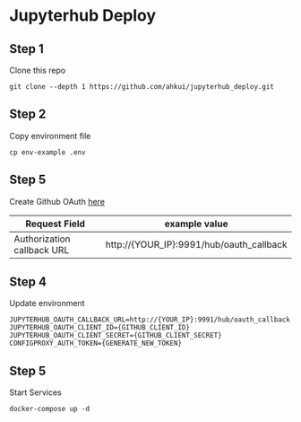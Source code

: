 # Jupyterhub Deploy

## Step 1
Clone this repo
```
git clone --depth 1 https://github.com/ahkui/jupyterhub_deploy.git
```

## Step 2 
Copy environment file
```
cp env-example .env
```

## Step 5
Create Github OAuth [here](https://github.com/settings/developers)

| Request Field | example value |
|---|---|
| Authorization callback URL | http://{YOUR_IP}:9991/hub/oauth_callback |


## Step 4
Update environment
```
JUPYTERHUB_OAUTH_CALLBACK_URL=http://{YOUR_IP}:9991/hub/oauth_callback
JUPYTERHUB_OAUTH_CLIENT_ID={GITHUB_CLIENT_ID}
JUPYTERHUB_OAUTH_CLIENT_SECRET={GITHUB_CLIENT_SECRET}
CONFIGPROXY_AUTH_TOKEN={GENERATE_NEW_TOKEN}
```

## Step 5
Start Services
```
docker-compose up -d
```
